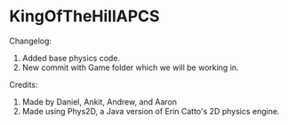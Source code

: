 # KingOfTheHillAPCS
Changelog:

1. Added base physics code.
2. New commit with Game folder which we will be working in.

Credits:
1. Made by Daniel, Ankit, Andrew, and Aaron
2. Made using Phys2D, a Java version of Erin Catto's 2D physics engine.
